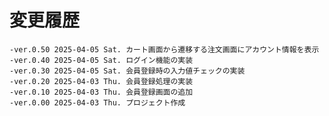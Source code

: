 # 変更履歴

	-ver.0.50 2025-04-05 Sat. カート画面から遷移する注文画面にアカウント情報を表示
	-ver.0.40 2025-04-05 Sat. ログイン機能の実装
	-ver.0.30 2025-04-05 Sat. 会員登録時の入力値チェックの実装
	-ver.0.20 2025-04-03 Thu. 会員登録処理の実装
	-ver.0.10 2025-04-03 Thu. 会員登録画面の追加
	-ver.0.00 2025-04-03 Thu. プロジェクト作成
